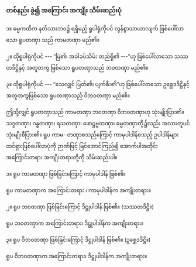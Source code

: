 ### တစ်နည်း ခွဲ၍ အကြောင်း အကျိုး သိမ်းဆည်းပုံ

၁။ ဓမ္မကထိက နတ်သားဘ၀၌ ရရှိမည့် ရူပါရုံကိုပင် လွန်စွာသာယာလျက် ဖြစ်ပေါ်လာသော ရူပတဏှာ
သည် ကာမတဏှာ မည်၏။

၂။ ထိုရူပါရုံကိုပင် --- “မြဲ၏၊ အခါခပ်သိမ်း တည်ရှိ၏ ---”ဟု ဖြစ်ပေါ်လာသော သဿတဒိဋ္ဌိနှင့် အတူတကွ
ဖြစ်သော ရူပတဏှာသည် ဘ၀တဏှာ မည်၏။

၃။ ထိုရူပါရုံကိုပင် --- “သေလျှင် ပြတ်၏၊ ပျက်စီး၏”ဟု ဖြစ်ပေါ်လာသော ဥစ္ဆေဒဒိဋ္ဌိနှင့် အတူတကွဖြစ်သော
ရူပတဏှာသည် ဝိဘ၀တဏှာ မည်၏။

ဤသို့လျှင် ရူပတဏှာသည် ကာမတဏှာ ဘ၀တဏှာ ဝိဘ၀တဏှာဟု သုံးမျိုးပြား၏။ သဒ္ဒတဏှာ၊
ဂန္ဓတဏှာ၊ ရသတဏှာ၊ ဖောဋ္ဌဗ္ဗတဏှာ၊ ဓမ္မတဏှာတို့၌လည်း အလားတူပင် သုံးမျိုးစီပြား၏။ ရူပ ကာမ-
တဏှာစသည်ကြောင့် ကာမုပါဒါန်စသည့် ဥပါဒါန်များ ထင်ရှားဖြစ်ပေါ်လာပုံကို ဉာဏ်ဖြင့် မြင်အောင်ကြည့်၍
အောက်ပါအတိုင်း အကြောင်းတရား အကျိုးတရားတို့ကို သိမ်းဆည်းပါ။

၁။ ရူပ ကာမတဏှာ ဖြစ်ခြင်းကြောင့် ကာမုပါဒါန် ဖြစ်၏။

ရူပ ကာမတဏှာက အကြောင်းတရား ၊ ကာမုပါဒါန်က အကျိုးတရား။

၂။ ရူပ ဘ၀တဏှာ ဖြစ်ခြင်းကြောင့် ဒိဋ္ဌုပါဒါန် ဖြစ်၏။ (သဿတဒိဋ္ဌိ။)

ရူပ ဘ၀တဏှာက အကြောင်းတရား၊ ဒိဋ္ဌုပါဒါန်က အကျိုးတရား။

၃။ ရူပ ဝိဘ၀တဏှာ ဖြစ်ခြင်းကြောင့် ဒိဋ္ဌုပါဒါန် ဖြစ်၏။ (ဥစ္ဆေဒဒိဋ္ဌိ။)

ရူပ ဝိဘ၀တဏှာက အကြောင်းတရား၊ ဒိဋ္ဌုပါဒါန်က အကျိုးတရား။